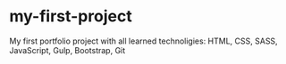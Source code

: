 # my-first-project
My first portfolio project with all learned technoligies: HTML, CSS, SASS, JavaScript, Gulp, Bootstrap, Git
